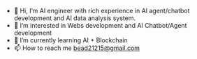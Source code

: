 - 👋 Hi, I’m AI engineer with rich experience in AI agent/chatbot development and AI data analysis system.
- 👀 I’m interested in Webs development and AI Chatbot/Agent development
- 🌱 I’m currently learning AI + Blockchain
- 📫 How to reach me bead21215@gmail.com
